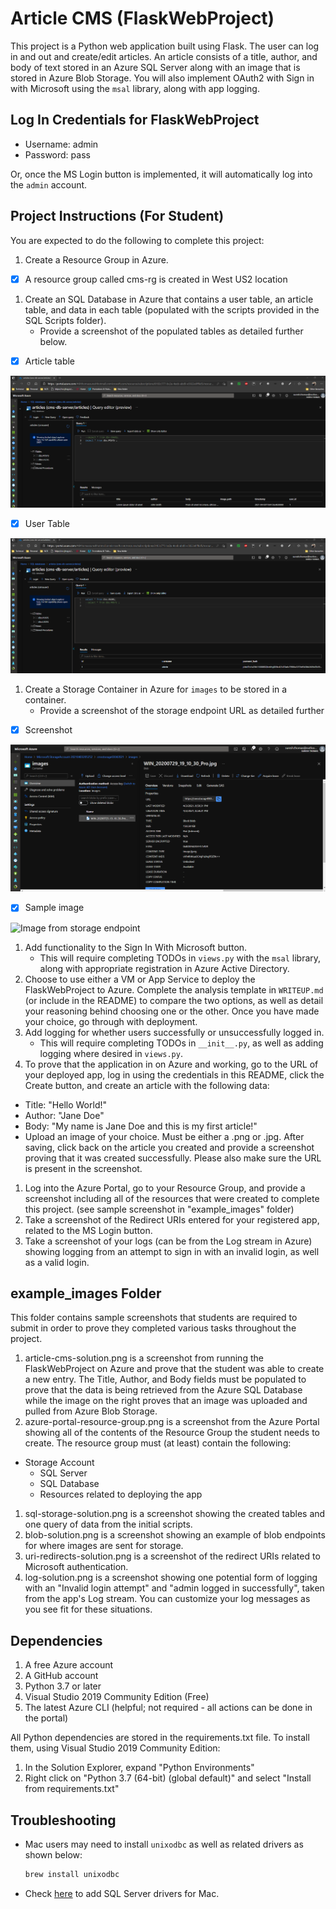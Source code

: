 # Article CMS (FlaskWebProject)

This project is a Python web application built using Flask. The user can log in and out and create/edit articles. An article consists of a title, author, and body of text stored in an Azure SQL Server along with an image that is stored in Azure Blob Storage. You will also implement OAuth2 with Sign in with Microsoft using the `msal` library, along with app logging.

## Log In Credentials for FlaskWebProject

- Username: admin
- Password: pass

Or, once the MS Login button is implemented, it will automatically log into the `admin` account.

## Project Instructions (For Student)

You are expected to do the following to complete this project:

1. Create a Resource Group in Azure.

- [x] A resource group called cms-rg is created in West US2 location

1. Create an SQL Database in Azure that contains a user table, an article table, and data in each table (populated with the scripts provided in the SQL Scripts folder).
    - Provide a screenshot of the populated tables as detailed further below.

- [x] Article table

![article table](/example_images/articles_table.png)

- [x] User Table

![user  table](/example_images/users_tables.png)

1. Create a Storage Container in Azure for `images` to be stored in a container.
    - Provide a screenshot of the storage endpoint URL as detailed further

- [x] Screenshot 

![screenshot ](/example_images/storage_ep.png)

- [x] Sample image

![Image from storage endpoint](https://cmsstorage03042021.blob.core.windows.net/images/WIN_20200729_19_10_30_Pro.jpg)

1. Add functionality to the Sign In With Microsoft button.
    - This will require completing TODOs in `views.py` with the `msal` library, along with appropriate registration in Azure Active Directory.
2. Choose to use either a VM or App Service to deploy the FlaskWebProject to Azure. Complete the analysis template in `WRITEUP.md` (or include in the README) to compare the two options, as well as detail your reasoning behind choosing one or the other. Once you have made your choice, go through with deployment.
3. Add logging for whether users successfully or unsuccessfully logged in.
    - This will require completing TODOs in `__init__.py`, as well as adding logging where desired in `views.py`.
4. To prove that the application in on Azure and working, go to the URL of your deployed app, log in using the credentials in this README, click the Create button, and create an article with the following data:

- Title: "Hello World!"
- Author: "Jane Doe"
- Body: "My name is Jane Doe and this is my first article!"
- Upload an image of your choice. Must be either a .png or .jpg.
   After saving, click back on the article you created and provide a screenshot proving that it was created successfully. Please also make sure the URL is present in the screenshot.

1. Log into the Azure Portal, go to your Resource Group, and provide a screenshot including all of the resources that were created to complete this project. (see sample screenshot in "example_images" folder)
1. Take a screenshot of the Redirect URIs entered for your registered app, related to the MS Login button.
1. Take a screenshot of your logs (can be from the Log stream in Azure) showing logging from an attempt to sign in with an invalid login, as well as a valid login.

## example_images Folder

This folder contains sample screenshots that students are required to submit in order to prove they completed various tasks throughout the project.

1. article-cms-solution.png is a screenshot from running the FlaskWebProject on Azure and prove that the student was able to create a new entry. The Title, Author, and Body fields must be populated to prove that the data is being retrieved from the Azure SQL Database while the image on the right proves that an image was uploaded and pulled from Azure Blob Storage.
1. azure-portal-resource-group.png is a screenshot from the Azure Portal showing all of the contents of the Resource Group the student needs to create. The resource group must (at least) contain the following:

- Storage Account
  - SQL Server
  - SQL Database
  - Resources related to deploying the app

1. sql-storage-solution.png is a screenshot showing the created tables and one query of data from the initial scripts.
1. blob-solution.png is a screenshot showing an example of blob endpoints for where images are sent for storage.
1. uri-redirects-solution.png is a screenshot of the redirect URIs related to Microsoft authentication.
1. log-solution.png is a screenshot showing one potential form of logging with an "Invalid login attempt" and "admin logged in successfully", taken from the app's Log stream. You can customize your log messages as you see fit for these situations.

## Dependencies

1. A free Azure account
2. A GitHub account
3. Python 3.7 or later
4. Visual Studio 2019 Community Edition (Free)
5. The latest Azure CLI (helpful; not required - all actions can be done in the portal)

All Python dependencies are stored in the requirements.txt file. To install them, using Visual Studio 2019 Community Edition:

1. In the Solution Explorer, expand "Python Environments"
2. Right click on "Python 3.7 (64-bit) (global default)" and select "Install from requirements.txt"

## Troubleshooting

- Mac users may need to install `unixodbc` as well as related drivers as shown below:
  
    ```bash
    brew install unixodbc
    ```

- Check [here](https://docs.microsoft.com/en-us/sql/connect/odbc/linux-mac/install-microsoft-odbc-driver-sql-server-macos?view=sql-server-ver15) to add SQL Server drivers for Mac.
